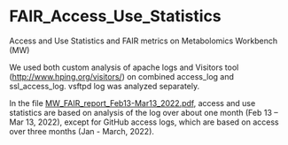 # FAIR_Access_Use_Statistics
Access and Use Statistics and FAIR metrics on Metabolomics Workbench (MW)

We used both custom analysis of apache logs and Visitors tool
(http://www.hping.org/visitors/) on combined access_log and ssl_access_log. vsftpd log was
analyzed separately. 

In the file [MW_FAIR_report_Feb13-Mar13_2022.pdf](https://github.com/metabolomicsworkbench/FAIR_Access_Use_Statistics/blob/main/MW_FAIR_report_Feb13-Mar13_2022.pdf), access and use statistics are based on analysis of the log over about one month (Feb 13 – Mar 13, 2022), except for GitHub access logs, which are based on access over three months (Jan - March, 2022).
